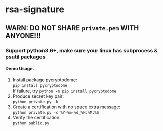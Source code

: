 # rsa-signature
## WARN: DO NOT SHARE `private.pem` WITH ANYONE!!!
### Support python3.6+, make sure your linux has subprocess & psutil packages
#### Demo Usage.
1. Install package pycryptodome:\
`pip install pycryptodome`  
If failure, try `python -m pip install pycryptodome`  
2. Produce secret key pair:  
`python private.py -k`
3. Create a certification with no space extra message:  
`python private.py -c %Y-%m-%d_%H:%M:%S`
4. Verify the certification:  
`python public.py`
